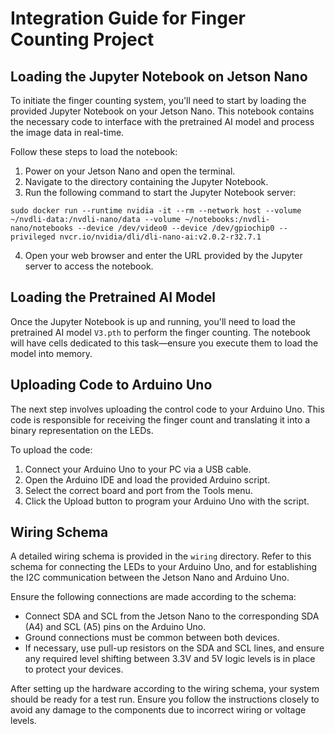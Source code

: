 # Integration Guide for Finger Counting Project

## Loading the Jupyter Notebook on Jetson Nano
To initiate the finger counting system, you'll need to start by loading the provided Jupyter Notebook on your Jetson Nano. This notebook contains the necessary code to interface with the pretrained AI model and process the image data in real-time.

Follow these steps to load the notebook:
1. Power on your Jetson Nano and open the terminal.
2. Navigate to the directory containing the Jupyter Notebook.
3. Run the following command to start the Jupyter Notebook server:

`sudo docker run --runtime nvidia -it --rm --network host --volume ~/nvdli-data:/nvdli-nano/data --volume ~/notebooks:/nvdli-nano/notebooks --device /dev/video0 --device /dev/gpiochip0 --privileged nvcr.io/nvidia/dli/dli-nano-ai:v2.0.2-r32.7.1`

4. Open your web browser and enter the URL provided by the Jupyter server to access the notebook.

## Loading the Pretrained AI Model
Once the Jupyter Notebook is up and running, you'll need to load the pretrained AI model `V3.pth` to perform the finger counting. The notebook will have cells dedicated to this task—ensure you execute them to load the model into memory.

## Uploading Code to Arduino Uno
The next step involves uploading the control code to your Arduino Uno. This code is responsible for receiving the finger count and translating it into a binary representation on the LEDs.

To upload the code:
1. Connect your Arduino Uno to your PC via a USB cable.
2. Open the Arduino IDE and load the provided Arduino script.
3. Select the correct board and port from the Tools menu.
4. Click the Upload button to program your Arduino Uno with the script.

## Wiring Schema
A detailed wiring schema is provided in the `wiring` directory. Refer to this schema for connecting the LEDs to your Arduino Uno, and for establishing the I2C communication between the Jetson Nano and Arduino Uno.

Ensure the following connections are made according to the schema:
- Connect SDA and SCL from the Jetson Nano to the corresponding SDA (A4) and SCL (A5) pins on the Arduino Uno.
- Ground connections must be common between both devices.
- If necessary, use pull-up resistors on the SDA and SCL lines, and ensure any required level shifting between 3.3V and 5V logic levels is in place to protect your devices.

After setting up the hardware according to the wiring schema, your system should be ready for a test run. Ensure you follow the instructions closely to avoid any damage to the components due to incorrect wiring or voltage levels.
